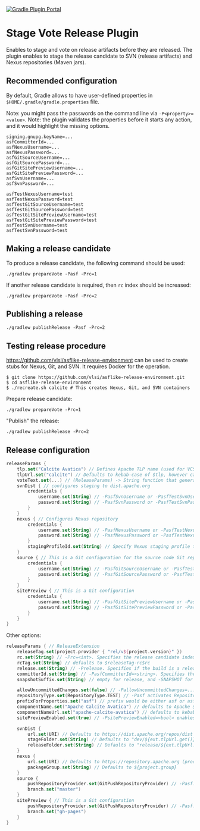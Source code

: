 [![Gradle Plugin Portal](https://img.shields.io/maven-metadata/v/https/plugins.gradle.org/m2/com/github/vlsi/gradle/stage-vote-release-plugin/maven-metadata.xml.svg?colorB=007ec6&label=gradle)](https://plugins.gradle.org/plugin/com.github.vlsi.stage-vote-release)

Stage Vote Release Plugin
=========================

Enables to stage and vote on release artifacts before they are released.
The plugin enables to stage the release candidate to SVN (release artifacts) and Nexus repositories (Maven jars).

Recommended configuration
------------------------

By default, Gradle allows to have user-defined properties in `$HOME/.gradle/gradle.properties` file.

Note: you might pass the passwords on the command line via `-P<property>=<value>`.
Note: the plugin validates the properties before it starts any action, and it would highlight
the missing options.

```
signing.gnupg.keyName=...
asfCommitterId=...
asfNexusUsername=...
asfNexusPassword=...
asfGitSourceUsername=...
asfGitSourcePassword=...
asfGitSitePreviewUsername=...
asfGitSitePreviewPassword=...
asfSvnUsername=...
asfSvnPassword=...

asfTestNexusUsername=test
asfTestNexusPassword=test
asfTestGitSourceUsername=test
asfTestGitSourcePassword=test
asfTestGitSitePreviewUsername=test
asfTestGitSitePreviewPassword=test
asfTestSvnUsername=test
asfTestSvnPassword=test
```

Making a release candidate
--------------------------

To produce a release candidate, the following command should be used:

    ./gradlew prepareVote -Pasf -Prc=1

If another release candidate is required, then `rc` index should be increased:

    ./gradlew prepareVote -Pasf -Prc=2

Publishing a release
--------------------

    ./gradlew publishRelease -Pasf -Prc=2

Testing release procedure
-------------------------

https://github.com/vlsi/asflike-release-environment can be used to create stubs for Nexus, Git, and SVN.
It requires Docker for the operation.

```
$ git clone https://github.com/vlsi/asflike-release-environment.git
$ cd asflike-release-environment
$ ./recreate.sh calcite # This creates Nexus, Git, and SVN containers
```

Prepare release candidate:

    ./gradlew prepareVote -Prc=1

"Publish" the release:

    ./gradlew publishRelease -Prc=2

Release configuration
--------------------

```kotlin
releaseParams {
    tlp.set("Calcite Avatica") // Defines Apache TLP name (used for VCS path and dist.apache.org path)
    tlpUrl.set("calcite") // Defaults to kebab-case of $tlp, however can be overriden
    voteText.set(...) // (ReleaseParams) -> String function that generates "release candidate draft email"
    svnDist { // configures staging to dist.apache.org
        credentials {
            username.set(String) // -PasfSvnUsername or -PasfTestSvnUsername
            password.set(String) // -PasfSvnPassword or -PasfTestSvnPassword
        }
    }
    nexus { // Configures Nexus repository
        credentials {
            username.set(String) // -PasfNexusUsername or -PasfTestNexusUsername
            password.set(String) // -PasfNexusPassword or -PasfTestNexusPassword
        }
        stagingProfileId.set(String) // Specify Nexus staging profile to save Nexus roundtrip on publishing
    }
    source { // This is a Git configuration for the source code Git repository (e.g. for pushing the release tag)
        credentials {
            username.set(String) // -PasfGitSourceUsername or -PasfTestGitSourceUsername
            password.set(String) // -PasfGitSourcePassword or -PasfTestGitSourcePassword
        }
    }
    sitePreview { // This is a Git configuration
        credentials {
            username.set(String) // -PasfGitSitePreviewUsername or -PasfTestGitSitePreviewUsername
            password.set(String) // -PasfGitSitePreviewPassword or -PasfTestGitSitePreviewPassword
        }
    }
}
```

Other options:

```kotlin
releaseParams { // ReleaseExtension
    releaseTag.set(project.provider { "rel/v${project.version}" })
    rc.set(String) // -Prc=<int>. Specifies the release candidate index
    rcTag.set(String) // defaults to $releaseTag-rc$rc
    release.set(String) // -Prelease. Specifies if the build is a release or a snapshot one
    committerId.set(String) // -PasfCommitterId=<string>. Specifies the committer id (e.g. for release vote mail)
    snapshotSuffix.set(String) // empty for release, and -SNAPSHOT for snapshot build

    allowUncommittedChanges.set(false) // -PallowUncommittedChanges=...
    repositoryType.set(RepositoryType.TEST) // -Pasf activates RepositoryType.PROD
    prefixForProperties.set("asf") // prefix would be either asf or asfTest
    componentName.set("Apache Calcite Avatica") // defaults to Apache $tlp
    componentNameUrl.set("apache-calcite-avatica") // defaults to kebab-case of $componentName
    sitePreviewEnabled.set(true) // -PsitePreviewEnabled=<bool> enables to skip push to the site preview repository

    svnDist {
        url.set(URI) // Defaults to https://dist.apache.org/repos/dist (prod) or http://127.0.0.1/svn/dist (test)
        stageFolder.set(String) // Defaults to "dev/${ext.tlpUrl.get()}/${ext.componentNameUrl.get()}-${project.version}-rc${ext.rc.get()}"
        releaseFolder.set(String) // Defaults to "release/${ext.tlpUrl.get()}/${ext.componentNameUrl.get()}-${project.version}"
    }
    nexus {
        url.set(URI) // Defaults to https://repository.apache.org (prod) or http://127.0.0.1:8080 (test)
        packageGroup.set(String) // Defaults to ${project.group}
    }
    source {
        pushRepositoryProvider.set(GitPushRepositoryProvider) // -Pasf.git.pushRepositoryProvider=GITHUB|GITBOX
        branch.set("master")
    }
    sitePreview { // This is a Git configuration
        pushRepositoryProvider.set(GitPushRepositoryProvider) // -Pasf.git.pushRepositoryProvider=GITHUB|GITBOX
        branch.set("gh-pages")
    }
}
```
